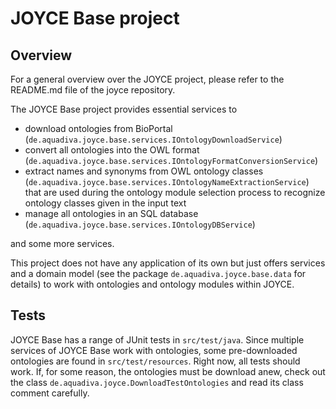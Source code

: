 # JOYCE Base project

## Overview

For a general overview over the JOYCE project, please refer to the README.md file of the joyce repository.

The JOYCE Base project provides essential services to
- download ontologies from BioPortal (`de.aquadiva.joyce.base.services.IOntologyDownloadService`)
- convert all ontologies into the OWL format (`de.aquadiva.joyce.base.services.IOntologyFormatConversionService`)
- extract names and synonyms from OWL ontology classes (`de.aquadiva.joyce.base.services.IOntologyNameExtractionService`) that are used during the ontology module selection process to recognize ontology classes given in the input text
- manage all ontologies in an SQL database (`de.aquadiva.joyce.base.services.IOntologyDBService`)

and some more services.

This project does not have any application of its own but just offers services and a domain model (see the package `de.aquadiva.joyce.base.data` for details) to work with ontologies and ontology modules within JOYCE.

## Tests

JOYCE Base has a range of JUnit tests in `src/test/java`. Since multiple services of JOYCE Base work with ontologies, some pre-downloaded ontologies are found in `src/test/resources`. Right now, all tests should work. If, for some reason, the ontologies must be download anew, check out the class `de.aquadiva.joyce.DownloadTestOntologies` and read its class comment carefully.
